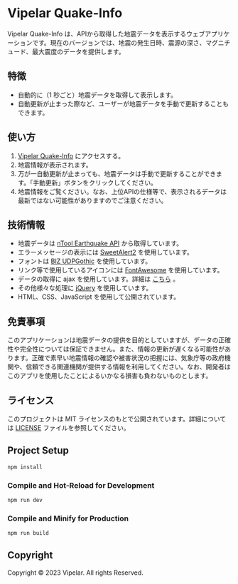 # Vipelar Quake-Info

Vipelar Quake-Info は、APIから取得した地震データを表示するウェブアプリケーションです。現在のバージョンでは、地震の発生日時、震源の深さ、マグニチュード、最大震度のデータを提供します。

## 特徴

- 自動的に（1 秒ごと）地震データを取得して表示します。
- 自動更新が止まった際など、ユーザーが地震データを手動で更新することもできます。

## 使い方

1. [Vipelar Quake-Info](https://vipelar-team.web.app/quake-info/index.html) にアクセスする。
2. 地震情報が表示されます。
3. 万が一自動更新が止まっても、地震データは手動で更新することができます。「手動更新」ボタンをクリックしてください。
4. 地震情報をご覧ください。なお、上位APIの仕様等で、表示されるデータは最新ではない可能性がありますのでご注意ください。

## 技術情報

- 地震データは [nTool Earthquake API](https://ntool.online/apidoc/earthquakeapi) から取得しています。
- エラーメッセージの表示には [SweetAlert2](https://sweetalert2.github.io/) を使用しています。
- フォントは [BIZ UDPGothic](https://fonts.google.com/specimen/BIZ%2BUDPGothic) を使用しています。
- リンク等で使用しているアイコンには [FontAwesome](https://fontawesome.com) を使用しています。
- データの取得に ajax を使用しています。詳細は [こちら](https://developer.mozilla.org/ja/docs/Web/Guide/AJAX) 。
- その他様々な処理に [jQuery](https://jquery.com/) を使用しています。
- HTML、CSS、JavaScript を使用して公開されています。

## 免責事項

このアプリケーションは地震データの提供を目的としていますが、データの正確性や完全性については保証できません。また、情報の更新が遅くなる可能性があります。正確で素早い地震情報の確認や被害状況の把握には、気象庁等の政府機関や、信頼できる関連機関が提供する情報を利用してください。なお、開発者はこのアプリを使用したことによるいかなる損害も負わないものとします。

## ライセンス

このプロジェクトは MIT ライセンスのもとで公開されています。詳細については [LICENSE](LICENSE) ファイルを参照してください。

## Project Setup

```sh
npm install
```

### Compile and Hot-Reload for Development

```sh
npm run dev
```

### Compile and Minify for Production

```sh
npm run build
```

## Copyright

Copyright &copy; 2023 Vipelar. All rights Reserved.
